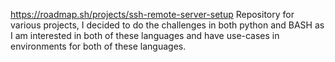 https://roadmap.sh/projects/ssh-remote-server-setup
Repository for various projects, I decided to do the challenges in both python and BASH as I am interested in both of these languages and have use-cases in environments for both of these languages.
